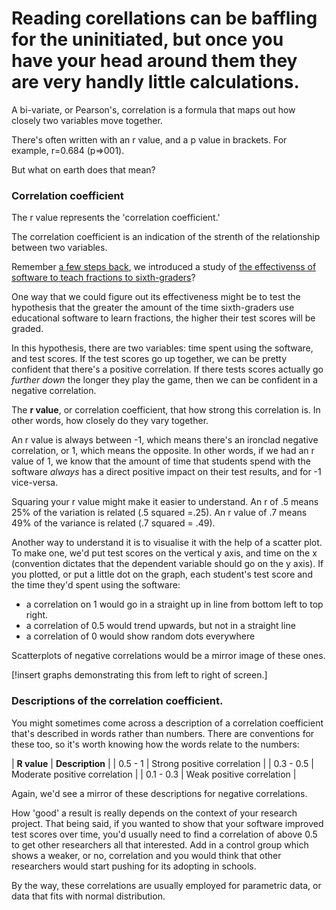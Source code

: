 # Reading corellations can be baffling for the uninitiated, but once you have your head around them they are very handly little calculations.

A bi-variate, or Pearson's, correlation is a formula that maps out how closely two variables move together.   

There's often written with an r value, and a p value in brackets.  For example, r=0.684 (p=>001).

But what on earth does that mean?


### Correlation coefficient

The r value represents the 'correlation coefficient.'

The correlation coefficient is an indication of the strenth of the relationship between two variables.

Remember [a few steps back](link), we introduced a study of [the effectivenss of software to teach fractions to sixth-graders](http://scholarcommons.usf.edu/cgi/viewcontent.cgi?article=1129&context=numeracy)?

One way that we could figure out its effectiveness might be to test the hypothesis that the greater the amount of the time sixth-graders use educational software to learn fractions, the higher their test scores will be graded.

In this hypothesis, there are two variables: time spent using the software, and test scores.  If the test scores go up together, we can be pretty confident that there's a positive correlation. If there tests scores actually go _further down_ the longer they play the game, then we can be confident in a negative correlation.   

The __r value__, or correlation coefficient, that how strong this correlation is.  In other words, how closely do they vary together.

An r value is always between -1, which means there's an ironclad negative correlation, or 1, which means the opposite.  In other words, if we had an r value of 1, we know that the amount of time that students spend with the software _always_ has a direct positive impact on their test results, and for -1 vice-versa.

Squaring your r value might make it easier to understand.  An r of .5 means 25% of the variation is related (.5 squared =.25). An r value of .7 means 49% of the variance is related (.7 squared = .49).

Another way to understand it is to visualise it with the help of a scatter plot.  To make one, we'd put test scores on the vertical y axis, and time on the x (convention dictates that the dependent variable should go on the y axis).  If you plotted, or put a little dot on the graph, each student's test score and the time they'd spent using the software:

* a correlation on 1 would go in a straight up in line from bottom left to top right. 
* a correlation of 0.5 would trend upwards, but not in a straight line
* a correlation of 0 would show random dots everywhere

Scatterplots of negative correlations would be a mirror image of these ones.

[!insert graphs demonstrating this from left to right of screen.]


### Descriptions of the correlation coefficient.

You might sometimes come across a description of a correlation coefficient that's described in words rather than numbers.  There are conventions for these too, so it's worth knowing how the words relate to the numbers:

| __R value__ | __Description__ |
| 0.5 - 1 | Strong positive correlation |
| 0.3 - 0.5 | Moderate positive correlation |
| 0.1 - 0.3 | Weak positive correlation |

Again, we'd see a mirror of these descriptions for negative correlations.

How 'good' a result is really depends on the context of your research project.  That being said, if you wanted to show that your software improved test scores over time, you'd usually need to find a correlation of above 0.5 to get other researchers all that interested.  Add in a control group which shows a weaker, or no, correlation and you would think that other researchers would start pushing for its adopting in schools.

By the way, these correlations are usually employed for parametric data, or data that fits with normal distribution.  





